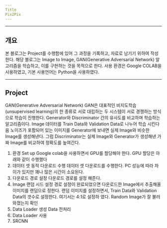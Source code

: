 ```yaml
---
Title
Pix2Pix
---
```

---
개요
---
본 블로그는 Project를 수행함에 있어 그 과정을 기록하고, 자료로 남기기 위하여 작성한다. 해당 블로그는 Image to Image, GAN(Generative Adversarial Network) 알고리즘을 학습하고, 이를 구현하는 것을 목적으로 한다. 사용 환경은 Google COLAB을 사용하였고, 기본 사용언어는 Python을 사용하였다.

---
Project
---
GAN(Generative Adversarial Network)
GAN은 대표적인 비지도학습(unsupervised learning)의 한 종류로 서로 대립하는 두 시스템이 서로 경쟁하는 방식으로 학습이 진행한다. Generator와 Discriminator 간의 유사도를 비교하며 학습하는 알고리즘이다. Image 데이터를 Train Data와 Validation Data로 나누어 학습 시킨다음 노이즈가 포함되어 있는 이미지를 Generator에 보내면 실제 Image와 비슷한 Image를 생성해낸다. 그럼 Discriminator는 실제 Image와 Generator가 생성해낸 가짜 Image를 비교하여 정확도를 높여간다.

 1. 환경 Set up
    Google colab을 사용하면서 GPU를 할당해야 한다. GPU 할당은 아래와 같이 수행했다
    <script src="https://gist.github.com/Programnewb/6a2faa8675e156471e5aead9ac52c2a5.js">
    </script>
 2. 데이터 셋 동적 다운로드 수행
    데이터 셋 다운로드를 수행한다. PC 성능에 따라 차이가 있지만 꽤나 많은 시간이 소요된다.
    <script src="https://gist.github.com/Programnewb/f9fa7b1d821336f2490c2c656009a384.js"></script>
 3. 다운로드 경로 설정
    다운로드 경로를 설정 해준다.
    <script src="https://gist.github.com/Programnewb/971648a1ddb7449feb6c40ac6032119d.js"></script>
 4. Image 랜덤 시드 설정
    경로 설정이 완료되었으면 다운로드한 Image에서 추출해올 이미지를 랜덤으로 정한다. 랜덤 이미지를 설정하면서, Train Data와 Validation Data의 갯수로 설정한다. 여기서는 4:1로 설정하
    였다.
    <script src="https://gist.github.com/Programnewb/c7843007eea89c75a0d2bda46ee8efb9.js"></script>
    Random Image가 잘 불러 와졌는지 확인
    <script src="https://gist.github.com/Programnewb/eeb8d07d501b41f176c3b637129ee432.js"></script>
 5. Data Loader 생성
    <script src="https://gist.github.com/Programnewb/5ed5df9723b508a209d43eb365ee6ca4.js"></script>
    Data 전처리
    <script src="https://gist.github.com/Programnewb/7ef6c710b5afb44fe1ff48bec368fb51.js"></script>
 6. Data Loader 사용
    <script src="https://gist.github.com/Programnewb/aaf3757ae20cd44c258cc37342b9f861.js"></script>
 7. SRCNN
    <script src="https://gist.github.com/Programnewb/cb532949f9b9acc9a84f4d4a7f0c50b9.js"></script>
